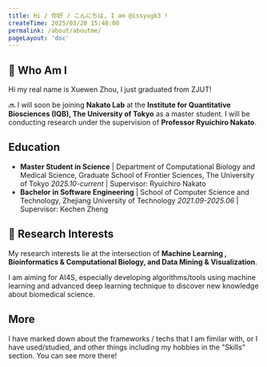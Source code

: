 ```yaml
---
title: Hi / 你好 / こんにちは, I am @issyugk3 !
createTime: 2025/03/20 15:48:00
permalink: /about/aboutme/
pageLayout: 'doc'
---
```

## 🌟 Who Am I  
Hi my real name is Xuewen Zhou, I just graduated from ZJUT!

🔜 I will soon be joining **Nakato Lab** at the **Institute for Quantitative Biosciences (IQB), The University of Tokyo** as a master student. I will be conducting research under the supervision of **Professor Ryuichiro Nakato**.  

## Education
- **Master Student in Science** | Department of Computational Biology and Medical Science, Graduate School of Frontier Sciences, The University of Tokyo  *2025.10-current* | Supervisor: Ryuichiro Nakato
- **Bachelor in Software Engineering** | School of Computer Science and Technology, Zhejiang University of Technology *2021.09-2025.06* | Supervisor: Kechen Zheng


## 🔬 Research Interests  
My research interests lie at the intersection of **Machine Learning , Bioinformatics & Computational Biology, and Data Mining & Visualization**.  

I am aiming for AI4S, especially developing algorithms/tools using machine learning and advanced deep learning technique to discover new knowledge about biomedical science.
## More

I have marked down about the frameworks / techs that I am fimilar with, or I have used/studied, and other things including my hobbies in the "Skills" section. You can see more there!
